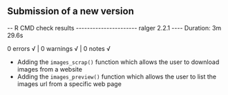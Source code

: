 ## Submission of a new version

-- R CMD check results ---------------------- ralger 2.2.1 ----
Duration: 3m 29.6s

0 errors √ | 0 warnings √ | 0 notes √

+ Adding the `images_scrap()` function which allows the user to download images from a website
+ Adding the `images_preview()` function which allows the user to list the images url from a specific web page
